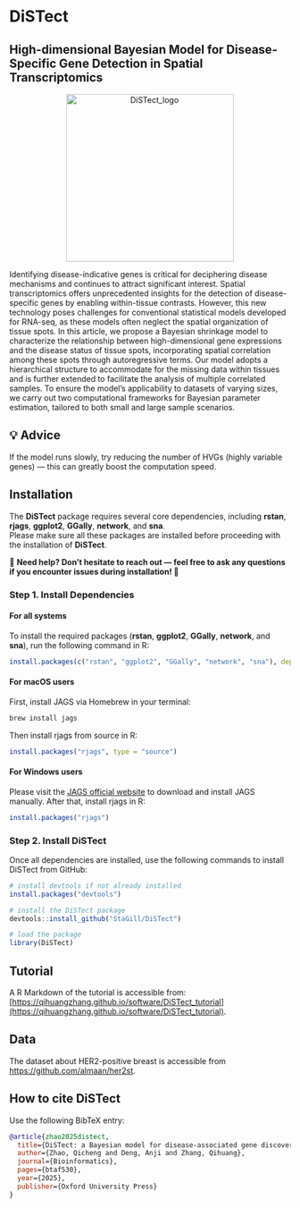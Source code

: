 # DiSTect

## High-dimensional Bayesian Model for Disease-Specific Gene Detection in Spatial Transcriptomics
<p align="center">
  <img width="300" height="300" alt="DiSTect_logo"
       src="https://github.com/user-attachments/assets/58053101-387b-40de-8967-2408396d6d69" />
</p>


Identifying disease-indicative genes is critical for deciphering disease mechanisms and continues to attract significant interest. Spatial transcriptomics offers unprecedented insights for
the detection of disease-specific genes by enabling within-tissue contrasts. However, this new
technology poses challenges for conventional statistical models developed for RNA-seq, as
these models often neglect the spatial organization of tissue spots. In this article, we propose
a Bayesian shrinkage model to characterize the relationship between high-dimensional gene
expressions and the disease status of tissue spots, incorporating spatial correlation among
these spots through autoregressive terms. Our model adopts a hierarchical structure to
accommodate for the missing data within tissues and is further extended to facilitate the
analysis of multiple correlated samples. To ensure the model’s applicability to datasets of
varying sizes, we carry out two computational frameworks for Bayesian parameter estimation, tailored to both small and large sample scenarios. 

## 💡 Advice

If the model runs slowly, try reducing the number of HVGs (highly variable genes) — this can greatly boost the computation speed.


## Installation

The **DiSTect** package requires several core dependencies, including **rstan**, **rjags**, **ggplot2**, **GGally**, **network**, and **sna**.  
Please make sure all these packages are installed before proceeding with the installation of **DiSTect**.

🚨 **Need help? Don’t hesitate to reach out — feel free to ask any questions if you encounter issues during installation! 💬**

### Step 1. Install Dependencies

#### For all systems
To install the required packages (**rstan**, **ggplot2**, **GGally**, **network**, and **sna**), run the following command in R:

```r
install.packages(c("rstan", "ggplot2", "GGally", "network", "sna"), dependencies = TRUE)
```

#### For macOS users
First, install JAGS via Homebrew in your terminal:
```bash
brew install jags
```

Then install rjags from source in R:
```r
install.packages("rjags", type = "source")
```

#### For Windows users
Please visit the [JAGS official website](https://mcmc-jags.sourceforge.io/)
 to download and install JAGS manually.
After that, install rjags in R:
```r
install.packages("rjags")
```

### Step 2. Install DiSTect
Once all dependencies are installed, use the following commands to install DiSTect from GitHub:
```r
# install devtools if not already installed
install.packages("devtools")

# install the DiSTect package
devtools::install_github("StaGill/DiSTect")

# load the package
library(DiSTect)
```


## Tutorial

A R Markdown of the tutorial is accessible from: [https://qihuangzhang.github.io/software/DiSTect_tutorial](https://qihuangzhang.github.io/software/DiSTect_tutorial).

## Data

The dataset about HER2-positive breast is accessible from https://github.com/almaan/her2st.

## How to cite DiSTect

Use the following BibTeX entry:

```bibtex
@article{zhao2025distect,
  title={DiSTect: a Bayesian model for disease-associated gene discovery and prediction in spatial transcriptomics},
  author={Zhao, Qicheng and Deng, Anji and Zhang, Qihuang},
  journal={Bioinformatics},
  pages={btaf530},
  year={2025},
  publisher={Oxford University Press}
}

